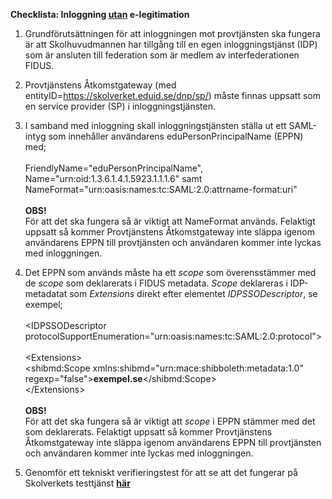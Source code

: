 **Checklista: Inloggning <ins>utan</ins> e-legitimation**

1.  Grundförutsättningen för att inloggningen mot provtjänsten ska
    fungera är att Skolhuvudmannen har tillgång till en egen
    inloggningstjänst (IDP) som är ansluten till federation som är
    medlem av interfederationen FIDUS.

2.  Provtjänstens Åtkomstgateway (med
    entityID=<https://skolverket.eduid.se/dnp/sp/>) måste finnas uppsatt
    som en service provider (SP) i inloggningstjänsten.

3.  I samband med inloggning skall inloggningstjänsten ställa ut ett
    SAML-intyg som innehåller användarens eduPersonPrincipalName (EPPN)
    med;\
    \
    FriendlyName=\"eduPersonPrincipalName\",\
    Name=\"urn:oid:1.3.6.1.4.1.5923.1.1.1.6\" samt
    NameFormat=\"urn:oasis:names:tc:SAML:2.0:attrname-format:uri\"\
    \
    **OBS!**\
    För att det ska fungera så är viktigt att NameFormat används.
    Felaktigt uppsatt så kommer Provtjänstens Åtkomstgateway inte släppa
    igenom användarens EPPN till provtjänsten och användaren kommer inte
    lyckas med inloggningen.

4.  Det EPPN som används måste ha ett *scope* som överensstämmer med de
    *scope* som deklarerats i FIDUS metadata. *Scope* deklareras i
    IDP-metadatat som *Extensions* direkt efter elementet
    *IDPSSODescriptor*, se exempel;\
    \
    \<IDPSSODescriptor
    protocolSupportEnumeration=\"urn:oasis:names:tc:SAML:2.0:protocol\"\>\
    \
    \<Extensions\>\
    \<shibmd:Scope xmlns:shibmd=\"urn:mace:shibboleth:metadata:1.0\"\
    regexp=\"false\"\>**exempel.se**\</shibmd:Scope\>\
    \</Extensions\>\
    \
    **OBS!**\
    För att det ska fungera så är viktigt att *scope* i EPPN stämmer med
    det som deklarerats. Felaktigt uppsatt så kommer Provtjänstens
    Åtkomstgateway inte släppa igenom användarens EPPN till provtjänsten
    och användaren kommer inte lyckas med inloggningen.

5.  Genomför ett tekniskt verifieringstest för att se att det fungerar på Skolverkets testtjänst
    **[här](https://fidustest.skolverket.se/DNP/)**
